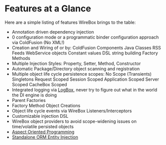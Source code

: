 # Features at a Glance

Here are a simple listing of features WireBox brings to the table:

* Annotation driven dependency injection
* 0 configuration mode or a programmatic binder configuration approach via ColdFusion (No XML!)
* Creation and Wiring of or by:
        ColdFusion Components
        Java Classes
        RSS Feeds
        WebService objects
        Constant values
        DSL string building
        Factory Methods
* Multiple Injection Styles: Property, Setter, Method, Constructor
* Automatic Package/Directory object scanning and registration
* Multiple object life cycle persistence scopes:
        No Scope (Transients)
        Singletons
        Request Scoped
        Session Scoped
        Application Scoped
        Server Scoped
        CacheBox Scoped
* Integrated logging via [LogBox](http://wiki.coldbox.org/wiki/LogBox.cfm), never try to figure out what in the world the DI engine is doing
* Parent Factories
* Factory Method Object Creations
* Object life cycle events via WireBox Listeners/Interceptors
* Customizable injection DSL
* WireBox object providers to avoid scope-widening issues on time/volatile persisted objects
* [Aspect Oriented Programming](http://wiki.coldbox.org/wiki/WireBox-AOP.cfm)
* [Standalone ORM Entity Injection](http://wiki.coldbox.org/wiki/WireBox-EntityInjection.cfm)
